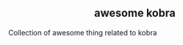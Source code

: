 <div align="center">
  <h2> awesome kobra  </h1>
</div>


Collection of awesome thing related to kobra
